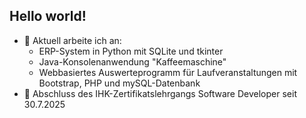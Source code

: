 ## Hello world!
- 🔭 Aktuell arbeite ich an:
  - ERP-System in Python mit SQLite und tkinter
  - Java-Konsolenanwendung "Kaffeemaschine"
  - Webbasiertes Auswerteprogramm für Laufveranstaltungen mit Bootstrap, PHP und mySQL-Datenbank
- 🌱 Abschluss des IHK-Zertifikatslehrgangs Software Developer seit 30.7.2025

<!--
**PhilipKottmann/PhilipKottmann** is a ✨ _special_ ✨ repository because its `README.md` (this file) appears on your GitHub profile.

Here are some ideas to get you started:

- 🔭 I’m currently working on ...
- 🌱 I’m currently learning ...
- 👯 I’m looking to collaborate on ...
- 🤔 I’m looking for help with ...
- 💬 Ask me about ...
- 📫 How to reach me: ...
- 😄 Pronouns: ...
- ⚡ Fun fact: ...
-->
